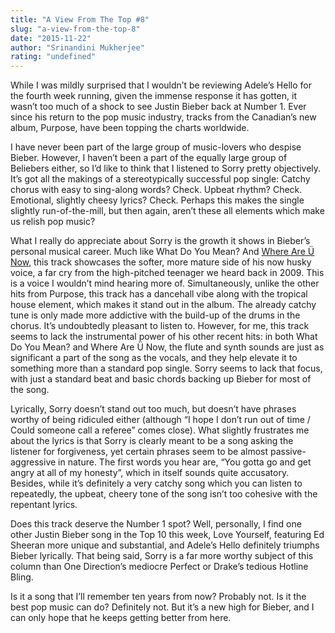 ```yaml
---
title: "A View From The Top #8"
slug: "a-view-from-the-top-8"
date: "2015-11-22"
author: "Srinandini Mukherjee"
rating: "undefined"
---
```


While I was mildly surprised that I wouldn’t be reviewing Adele’s Hello for the fourth week running, given the immense response it has gotten, it wasn’t too much of a shock to see Justin Bieber back at Number 1. Ever since his return to the pop music industry, tracks from the Canadian’s new album, Purpose, have been topping the charts worldwide.

I have never been part of the large group of music-lovers who despise Bieber. However, I haven’t been a part of the equally large group of Beliebers either, so I’d like to think that I listened to Sorry pretty objectively. It’s got all the makings of a stereotypically successful pop single: Catchy chorus with easy to sing-along words? Check. Upbeat rhythm? Check. Emotional, slightly cheesy lyrics? Check. Perhaps this makes the single slightly run-of-the-mill, but then again, aren’t these all elements which make us relish pop music?

What I really do appreciate about Sorry is the growth it shows in Bieber’s personal musical career. Much like What Do You Mean? And [Where Are Ü Now](https://en.wikipedia.org/wiki/Where_Are_%C3%9C_Now), this track showcases the softer, more mature side of his now husky voice, a far cry from the high-pitched teenager we heard back in 2009. This is a voice I wouldn’t mind hearing more of. Simultaneously, unlike the other hits from Purpose, this track has a dancehall vibe along with the tropical house element, which makes it stand out in the album. The already catchy tune is only made more addictive with the build-up of the drums in the chorus. It’s undoubtedly pleasant to listen to. However, for me, this track seems to lack the instrumental power of his other recent hits: in both What Do You Mean? and Where Are Ü Now, the flute and synth sounds are just as significant a part of the song as the vocals, and they help elevate it to something more than a standard pop single. Sorry seems to lack that focus, with just a standard beat and basic chords backing up Bieber for most of the song.

Lyrically, Sorry doesn’t stand out too much, but doesn’t have phrases worthy of being ridiculed either (although “I hope I don’t run out of time / Could someone call a referee” comes close). What slightly frustrates me about the lyrics is that Sorry is clearly meant to be a song asking the listener for forgiveness, yet certain phrases seem to be almost passive-aggressive in nature. The first words you hear are, “You gotta go and get angry at all of my honesty”, which in itself sounds quite accusatory. Besides, while it’s definitely a very catchy song which you can listen to repeatedly, the upbeat, cheery tone of the song isn’t too cohesive with the repentant lyrics.

Does this track deserve the Number 1 spot? Well, personally, I find one other Justin Bieber song in the Top 10 this week, Love Yourself, featuring Ed Sheeran more unique and substantial, and Adele’s Hello definitely triumphs Bieber lyrically. That being said, Sorry is a far more worthy subject of this column than One Direction’s mediocre Perfect or Drake’s tedious Hotline Bling.

Is it a song that I’ll remember ten years from now? Probably not. Is it the best pop music can do? Definitely not. But it’s a new high for Bieber, and I can only hope that he keeps getting better from here.
